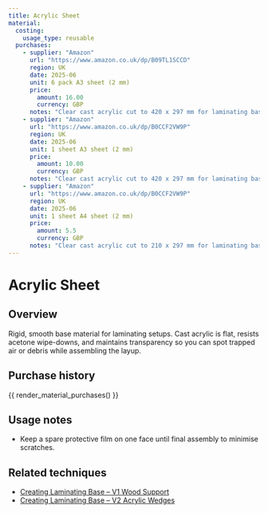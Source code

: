 ```yaml
---
title: Acrylic Sheet
material:
  costing:
    usage_type: reusable
  purchases:
    - supplier: "Amazon"
      url: "https://www.amazon.co.uk/dp/B09TL1SCCD"
      region: UK
      date: 2025-06
      unit: 6 pack A3 sheet (2 mm)
      price:
        amount: 16.00
        currency: GBP
      notes: "Clear cast acrylic cut to 420 x 297 mm for laminating bases"
    - supplier: "Amazon"
      url: "https://www.amazon.co.uk/dp/B0CCF2VW9P"
      region: UK
      date: 2025-06
      unit: 1 sheet A3 sheet (2 mm)
      price:
        amount: 10.00
        currency: GBP
      notes: "Clear cast acrylic cut to 420 x 297 mm for laminating bases"
    - supplier: "Amazon"
      url: "https://www.amazon.co.uk/dp/B0CCF2VW9P"
      region: UK
      date: 2025-06
      unit: 1 sheet A4 sheet (2 mm)
      price:
        amount: 5.5
        currency: GBP
      notes: "Clear cast acrylic cut to 210 x 297 mm for laminating bases"
---
```

# Acrylic Sheet

## Overview
Rigid, smooth base material for laminating setups. Cast acrylic is flat, resists acetone wipe-downs, and maintains
transparency so you can spot trapped air or debris while assembling the layup.

## Purchase history

{{ render_material_purchases() }}

## Usage notes
- Keep a spare protective film on one face until final assembly to minimise scratches.

## Related techniques
- [Creating Laminating Base – V1 Wood Support](../techniques/creating-laminating-base/v1/wood-support.md)
- [Creating Laminating Base – V2 Acrylic Wedges](../techniques/creating-laminating-base/v2/acrylic-wedges.md)
